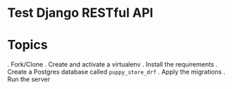 # Test Django RESTful API

# Topics

. Fork/Clone
. Create and activate a virtualenv
. Install the requirements
. Create a Postgres database called `puppy_store_drf`
. Apply the migrations
. Run the server
